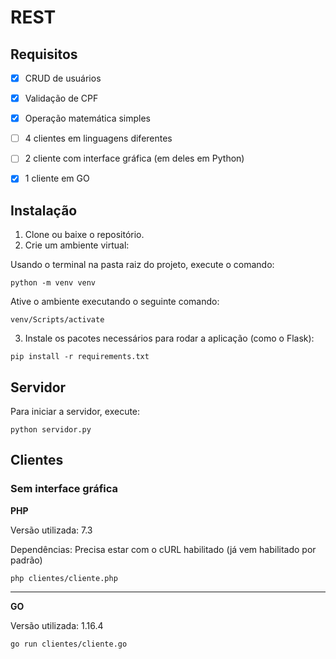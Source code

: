 # REST

## Requisitos

- [x] CRUD de usuários
- [x] Validação de CPF
- [x] Operação matemática simples
- [ ] 4 clientes em linguagens diferentes
- [ ] 2 cliente com interface gráfica (em deles em Python)
- [x] 1 cliente em GO


## Instalação

1. Clone ou baixe o repositório.
2. Crie um ambiente virtual:

Usando o terminal na pasta raiz do projeto, execute o comando:

```
python -m venv venv
```

Ative o ambiente executando o seguinte comando:

```
venv/Scripts/activate
```

3. Instale os pacotes necessários para rodar a aplicação (como o Flask):

```
pip install -r requirements.txt
```

## Servidor

Para iniciar a servidor, execute:

```
python servidor.py
```

## Clientes

### Sem interface gráfica

**PHP**

Versão utilizada: 7.3

Dependências: Precisa estar com o cURL habilitado (já vem habilitado por padrão)

```
php clientes/cliente.php
```

---

**GO**

Versão utilizada: 1.16.4

```
go run clientes/cliente.go
```
